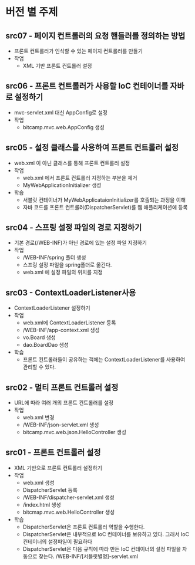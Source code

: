 # 버전 별 주제

## src07 - 페이지 컨트롤러의 요청 핸들러를 정의하는 방법
- 프론트 컨트롤러가 인식할 수 있는 페이지 컨트롤러를 만들기
- 작업
  - XML 기반 프론트 컨트롤러 설정


## src06 - 프론트 컨트롤러가 사용할 IoC 컨테이너를 자바로 설정하기
- mvc-servlet.xml 대신 AppConfig로 설정
- 작업
  - bitcamp.mvc.web.AppConfig 생성
  

## src05 - 설정 클래스를 사용하여 프론트 컨트롤러 설정
- web.xml 이 아닌 클래스를 통해 프론트 컨트롤러 설정
- 작업
  - web.xml 에서 프론트 컨트롤러 지정하는 부분을 제거
  - MyWebApplicationInitializer 생성
- 학습
  - 서블릿 컨테이너가 MyWebApplicataionInitializer를 호출되는 과정을 이해
  - 자바 코드를 프론트 컨트롤러(DispatcherServlet)를 웹 애플리케이션에 등록
  
## src04 - 스프링 설정 파일의 경로 지정하기
- 기본 경로(/WEB-INF)가 아닌 경로에 있는 설정 파일 지정하기
- 작업
  - /WEB-INF/spring 폴더 생성
  - 스프링 설정 파일을 spring폴더로 옮긴다.
  - web.xml 에 설정 파일의 위치를 지정

## src03 - ContextLoaderListener사용
- ContextLoaderListener 설정하기
- 작업
  - web.xml에 ContextLoaderListener 등록
  - /WEB-INF/app-context.xml 생성
  - vo.Board 생성
  - dao.BoardDao 생성
- 학습
  - 프론트 컨트롤러들이 공유하는 객체는 ContextLoaderListener를 사용하여 관리할 수 있다.

## src02 - 멀티 프론트 컨트롤러 설정
- URL에 따라 여러 개의 프론트 컨트롤러를 설정
- 작업
  - web.xml 변경
  - /WEB-INF/json-servlet.xml 생성
  - bitcamp.mvc.web.json.HelloController 생성
   
## src01 - 프론트 컨트롤러 설정
- XML 기반으로 프론트 컨트롤러 설정하기
- 작업
  - web.xml 생성
  - DispatcherServlet 등록
  - /WEB-INF/dispatcher-servlet.xml 생성
  - /index.html 생성
  - bitcmap.mvc.web.HelloController 생성
- 학습
  - DispatcherServlet은 프론트 컨트롤러 역할을 수행한다.
  - DispatcherServlet은 내부적으로 IoC 컨테이너를 보유하고 있다.
         그래서 IoC 컨테이너의 설정파일이 필요하다
  - DispatcherServlet은 다음 규칙에 따라 만든 IoC 컨테이너의 설정 파일을 자동으로 찾는다.
    /WEB-INF/[서블릿별명]-servlet.xml
    